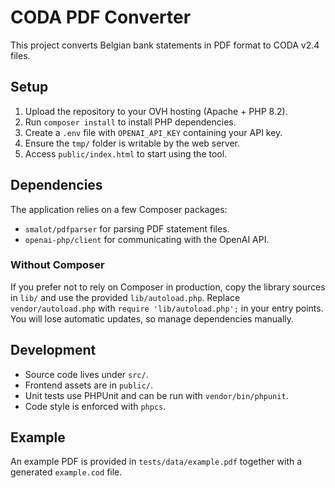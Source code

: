# CODA PDF Converter

This project converts Belgian bank statements in PDF format to CODA v2.4 files.

## Setup

1. Upload the repository to your OVH hosting (Apache + PHP 8.2).
2. Run `composer install` to install PHP dependencies.
3. Create a `.env` file with `OPENAI_API_KEY` containing your API key.
4. Ensure the `tmp/` folder is writable by the web server.
5. Access `public/index.html` to start using the tool.

## Dependencies

The application relies on a few Composer packages:

- `smalot/pdfparser` for parsing PDF statement files.
- `openai-php/client` for communicating with the OpenAI API.

### Without Composer

If you prefer not to rely on Composer in production, copy the library sources in
`lib/` and use the provided `lib/autoload.php`. Replace `vendor/autoload.php`
with `require 'lib/autoload.php';` in your entry points. You will lose automatic
updates, so manage dependencies manually.

## Development

- Source code lives under `src/`.
- Frontend assets are in `public/`.
- Unit tests use PHPUnit and can be run with `vendor/bin/phpunit`.
- Code style is enforced with `phpcs`.

## Example

An example PDF is provided in `tests/data/example.pdf` together with a generated `example.cod` file.
